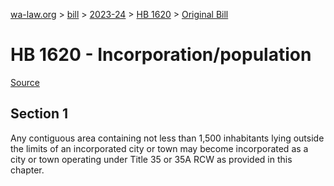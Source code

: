 [wa-law.org](/) > [bill](/bill/) > [2023-24](/bill/2023-24/) > [HB 1620](/bill/2023-24/hb/1620/) > [Original Bill](/bill/2023-24/hb/1620/1/)

# HB 1620 - Incorporation/population

[Source](http://lawfilesext.leg.wa.gov/biennium/2023-24/Pdf/Bills/House%20Bills/1620.pdf)

## Section 1
Any contiguous area containing not less than 1,500 inhabitants lying outside the limits of an incorporated city or town may become incorporated as a city or town operating under Title 35 or 35A RCW as provided in this chapter.
